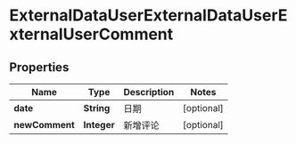 # ExternalDataUserExternalDataUserExternalUserComment

## Properties
Name | Type | Description | Notes
------------ | ------------- | ------------- | -------------
**date** | **String** | 日期 |  [optional]
**newComment** | **Integer** | 新增评论 |  [optional]
